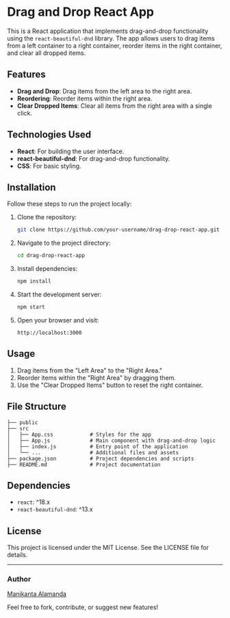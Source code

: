 # Drag and Drop React App

This is a React application that implements drag-and-drop functionality using the `react-beautiful-dnd` library. The app allows users to drag items from a left container to a right container, reorder items in the right container, and clear all dropped items.

## Features

- **Drag and Drop**: Drag items from the left area to the right area.
- **Reordering**: Reorder items within the right area.
- **Clear Dropped Items**: Clear all items from the right area with a single click.

## Technologies Used

- **React**: For building the user interface.
- **react-beautiful-dnd**: For drag-and-drop functionality.
- **CSS**: For basic styling.

## Installation

Follow these steps to run the project locally:

1. Clone the repository:
   ```bash
   git clone https://github.com/your-username/drag-drop-react-app.git
   ```

2. Navigate to the project directory:
   ```bash
   cd drag-drop-react-app
   ```

3. Install dependencies:
   ```bash
   npm install
   ```

4. Start the development server:
   ```bash
   npm start
   ```

5. Open your browser and visit:
   ```
   http://localhost:3000
   ```

## Usage

1. Drag items from the "Left Area" to the "Right Area."
2. Reorder items within the "Right Area" by dragging them.
3. Use the "Clear Dropped Items" button to reset the right container.

## File Structure

```
├── public
├── src
│   ├── App.css            # Styles for the app
│   ├── App.js             # Main component with drag-and-drop logic
│   ├── index.js           # Entry point of the application
│   └── ...                # Additional files and assets
├── package.json           # Project dependencies and scripts
├── README.md              # Project documentation
```

## Dependencies

- `react`: ^18.x
- `react-beautiful-dnd`: ^13.x


## License

This project is licensed under the MIT License. See the LICENSE file for details.

---

### Author

[Manikanta Alamanda](https://github.com/ItsUr-Manikanta-18)

Feel free to fork, contribute, or suggest new features!
